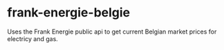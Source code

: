 # frank-energie-belgie
Uses the Frank Energie public api to get current Belgian market prices for electricy and gas.
